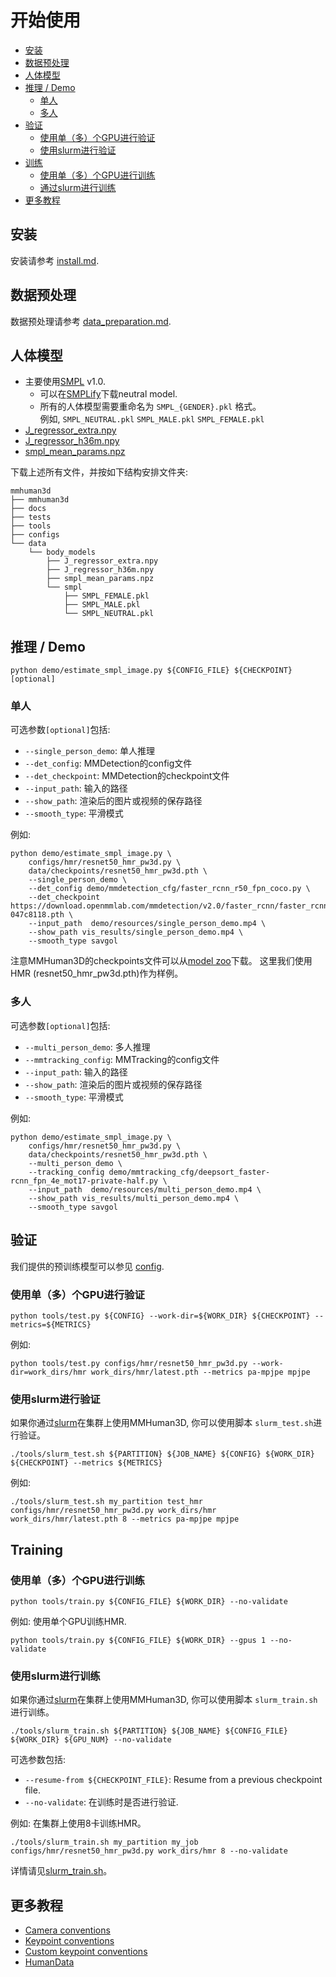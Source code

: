 # 开始使用

* [安装](#installation)
* [数据预处理](#data-preparation)
* [人体模型](#body-model-preparation)
* [推理 / Demo](#inference--demo)
  + [单人](#single-person)
  + [多人](#multi-person)
* [验证](#evaluation)
  + [使用单（多）个GPU进行验证](#evaluate-with-a-single-gpu--multiple-gpus)
  + [使用slurm进行验证](#evaluate-with-slurm)
* [训练](#training)
  + [使用单（多）个GPU进行训练](#training-with-a-single--multiple-gpus)
  + [通过slurm进行训练](#training-with-slurm)
* [更多教程](#more-tutorials)

## 安装

安装请参考 [install.md](../docs_zh-CN/install.md).

## 数据预处理

数据预处理请参考 [data_preparation.md](../docs_zh-CN/preprocess_dataset.md).

## 人体模型

- 主要使用[SMPL](https://smpl.is.tue.mpg.de/) v1.0.
  - 可以在[SMPLify](https://smplify.is.tue.mpg.de/)下载neutral model.
  - 所有的人体模型需要重命名为 `SMPL_{GENDER}.pkl` 格式。 <br/>
    例如, `SMPL_NEUTRAL.pkl` `SMPL_MALE.pkl` `SMPL_FEMALE.pkl`
- [J_regressor_extra.npy](https://openmmlab-share.oss-cn-hangzhou.aliyuncs.com/mmhuman3d/models/J_regressor_extra.npy?versionId=CAEQHhiBgIDD6c3V6xciIGIwZDEzYWI5NTBlOTRkODU4OTE1M2Y4YTI0NTVlZGM1)
- [J_regressor_h36m.npy](https://openmmlab-share.oss-cn-hangzhou.aliyuncs.com/mmhuman3d/models/J_regressor_h36m.npy?versionId=CAEQHhiBgIDE6c3V6xciIDdjYzE3MzQ4MmU4MzQyNmRiZDA5YTg2YTI5YWFkNjRi)
- [smpl_mean_params.npz](https://openmmlab-share.oss-cn-hangzhou.aliyuncs.com/mmhuman3d/models/smpl_mean_params.npz?versionId=CAEQHhiBgICN6M3V6xciIDU1MzUzNjZjZGNiOTQ3OWJiZTJmNThiZmY4NmMxMTM4)

下载上述所有文件，并按如下结构安排文件夹:

```text
mmhuman3d
├── mmhuman3d
├── docs
├── tests
├── tools
├── configs
└── data
    └── body_models
        ├── J_regressor_extra.npy
        ├── J_regressor_h36m.npy
        ├── smpl_mean_params.npz
        └── smpl
            ├── SMPL_FEMALE.pkl
            ├── SMPL_MALE.pkl
            └── SMPL_NEUTRAL.pkl
```

## 推理 / Demo

```shell
python demo/estimate_smpl_image.py ${CONFIG_FILE} ${CHECKPOINT} [optional]
```

### 单人
可选参数`[optional]`包括:
- `--single_person_demo`: 单人推理
- `--det_config`: MMDetection的config文件
- `--det_checkpoint`: MMDetection的checkpoint文件
- `--input_path`: 输入的路径
- `--show_path`: 渲染后的图片或视频的保存路径
- `--smooth_type`: 平滑模式

例如:
```shell
python demo/estimate_smpl_image.py \
    configs/hmr/resnet50_hmr_pw3d.py \
    data/checkpoints/resnet50_hmr_pw3d.pth \
    --single_person_demo \
    --det_config demo/mmdetection_cfg/faster_rcnn_r50_fpn_coco.py \
    --det_checkpoint https://download.openmmlab.com/mmdetection/v2.0/faster_rcnn/faster_rcnn_r50_fpn_1x_coco/faster_rcnn_r50_fpn_1x_coco_20200130-047c8118.pth \
    --input_path  demo/resources/single_person_demo.mp4 \
    --show_path vis_results/single_person_demo.mp4 \
    --smooth_type savgol
```

注意MMHuman3D的checkpoints文件可以从[model zoo](model_zoo.md)下载。
这里我们使用HMR (resnet50_hmr_pw3d.pth)作为样例。

### 多人
可选参数`[optional]`包括:
- `--multi_person_demo`: 多人推理
- `--mmtracking_config`: MMTracking的config文件
- `--input_path`: 输入的路径
- `--show_path`: 渲染后的图片或视频的保存路径
- `--smooth_type`: 平滑模式

例如:
```shell
python demo/estimate_smpl_image.py \
    configs/hmr/resnet50_hmr_pw3d.py \
    data/checkpoints/resnet50_hmr_pw3d.pth \
    --multi_person_demo \
    --tracking_config demo/mmtracking_cfg/deepsort_faster-rcnn_fpn_4e_mot17-private-half.py \
    --input_path  demo/resources/multi_person_demo.mp4 \
    --show_path vis_results/multi_person_demo.mp4 \
    --smooth_type savgol
```

## 验证

我们提供的预训练模型可以参见 [config](https://github.com/open-mmlab/mmhuman3d/tree/main/configs).

### 使用单（多）个GPU进行验证

```shell
python tools/test.py ${CONFIG} --work-dir=${WORK_DIR} ${CHECKPOINT} --metrics=${METRICS}
```
例如:
```shell
python tools/test.py configs/hmr/resnet50_hmr_pw3d.py --work-dir=work_dirs/hmr work_dirs/hmr/latest.pth --metrics pa-mpjpe mpjpe
```

### 使用slurm进行验证

如果你通过[slurm](https://slurm.schedmd.com/)在集群上使用MMHuman3D, 你可以使用脚本 `slurm_test.sh`进行验证。

```shell
./tools/slurm_test.sh ${PARTITION} ${JOB_NAME} ${CONFIG} ${WORK_DIR} ${CHECKPOINT} --metrics ${METRICS}
```
例如:
```shell
./tools/slurm_test.sh my_partition test_hmr configs/hmr/resnet50_hmr_pw3d.py work_dirs/hmr work_dirs/hmr/latest.pth 8 --metrics pa-mpjpe mpjpe
```


## Training

### 使用单（多）个GPU进行训练

```shell
python tools/train.py ${CONFIG_FILE} ${WORK_DIR} --no-validate
```
例如: 使用单个GPU训练HMR.
```shell
python tools/train.py ${CONFIG_FILE} ${WORK_DIR} --gpus 1 --no-validate
```

### 使用slurm进行训练

如果你通过[slurm](https://slurm.schedmd.com/)在集群上使用MMHuman3D, 你可以使用脚本 `slurm_train.sh`进行训练。

```shell
./tools/slurm_train.sh ${PARTITION} ${JOB_NAME} ${CONFIG_FILE} ${WORK_DIR} ${GPU_NUM} --no-validate
```

可选参数包括:
- `--resume-from ${CHECKPOINT_FILE}`: Resume from a previous checkpoint file.
- `--no-validate`: 在训练时是否进行验证.

例如: 在集群上使用8卡训练HMR。
```shell
./tools/slurm_train.sh my_partition my_job configs/hmr/resnet50_hmr_pw3d.py work_dirs/hmr 8 --no-validate
```

详情请见[slurm_train.sh](https://github.com/open-mmlab/mmhuman3d/tree/main/tools/slurm_train.sh)。

## 更多教程

- [Camera conventions](./cameras.md)
- [Keypoint conventions](./keypoints_convention.md)
- [Custom keypoint conventions](./customize_keypoints_convention.md)
- [HumanData](./human_data.md)